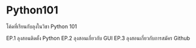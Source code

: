 # Python101
โค้ดที่เรียนกับลุงในวิชา Python 101


EP.1 ลุงสอนติดตั้ง Python
EP.2 ลุงสอนเกี่ยวกับ GUI
EP.3 ลุงสอนเกี่ยวกับการสมัคร Github
